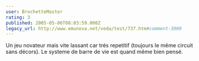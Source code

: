 ```yaml
---
user: BrochetteMaster
rating: 3
published: 2005-05-06T08:03:59.000Z
legacy_url: http://www.emunova.net/veda/test/737.htm#comment-3009
---
```

Un jeu novateur mais vite lassant car trés repetitif (toujours le même circuit sans décors). Le systeme de barre de vie est quand même bien pensé.